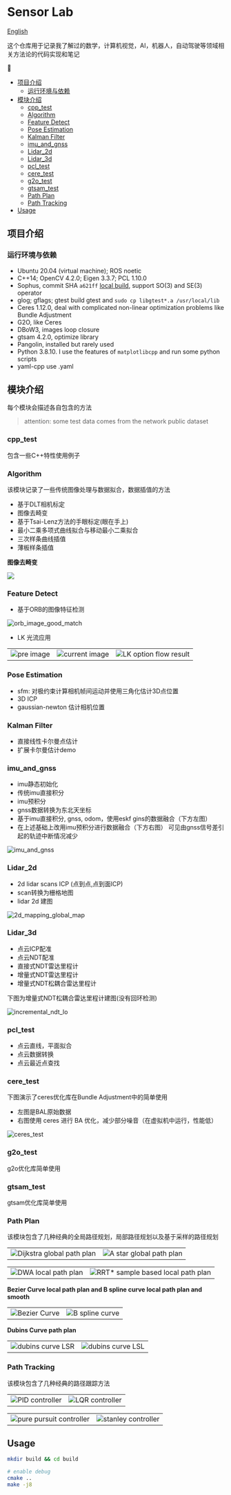 # Sensor Lab <!-- omit in toc -->

[English](./README.md)

这个仓库用于记录我了解过的数学，计算机视觉，AI，机器人，自动驾驶等领域相关方法论的代码实现和笔记

:construction:

- [项目介绍](#项目介绍)
  - [运行环境与依赖](#运行环境与依赖)
- [模块介绍](#模块介绍)
  - [cpp\_test](#cpp_test)
  - [Algorithm](#algorithm)
  - [Feature Detect](#feature-detect)
  - [Pose Estimation](#pose-estimation)
  - [Kalman Filter](#kalman-filter)
  - [imu\_and\_gnss](#imu_and_gnss)
  - [Lidar\_2d](#lidar_2d)
  - [Lidar\_3d](#lidar_3d)
  - [pcl\_test](#pcl_test)
  - [cere\_test](#cere_test)
  - [g2o\_test](#g2o_test)
  - [gtsam\_test](#gtsam_test)
  - [Path Plan](#path-plan)
  - [Path Tracking](#path-tracking)
- [Usage](#usage)

## 项目介绍

### 运行环境与依赖

- Ubuntu 20.04 (virtual machine); ROS noetic
- C++14; OpenCV 4.2.0; Eigen 3.3.7; PCL 1.10.0
- Sophus, commit SHA `a621ff` [local build](./task/local_build_sophus.md), support SO(3) and SE(3) operator
- glog; gflags; gtest build gtest and `sudo cp libgtest*.a /usr/local/lib`
- Ceres 1.12.0, deal with complicated non-linear optimization problems like Bundle Adjustment
- G2O, like Ceres
- DBoW3, images loop closure
- gtsam 4.2.0, optimize library
- Pangolin, installed but rarely used
- Python 3.8.10. I use the features of `matplotlibcpp` and run some python scripts
- yaml-cpp use .yaml

## 模块介绍

每个模块会描述各自包含的方法

> attention: some test data comes from the network public dataset

### cpp_test

包含一些C++特性使用例子

### Algorithm

该模块记录了一些传统图像处理与数据拟合，数据插值的方法

- 基于DLT相机标定
- 图像去畸变
- 基于Tsai-Lenz方法的手眼标定(眼在手上)
- 最小二乘多项式曲线拟合与移动最小二乘拟合
- 三次样条曲线插值
- 薄板样条插值

**图像去畸变**

![](./support_files/image/algorithm/img1.png)

### Feature Detect

- 基于ORB的图像特征检测

![orb_image_good_match](./support_files/image/feature_detect/orb_image_good_match.png)

- LK 光流应用

<table>
    <tr>
        <td ><center><img src="./support_files/image/feature_detect/table1.jpg" >pre image</center></td>
        <td ><center><img src="./support_files/image/feature_detect/table2.jpg"  >current image</center></td>
        <td ><center><img src="./support_files/image/feature_detect/fl_1.png"  >LK option flow result</center></td>
    </tr>
</table>

### Pose Estimation

- sfm: 对极约束计算相机帧间运动并使用三角化估计3D点位置
- 3D ICP
- gaussian-newton 估计相机位置

### Kalman Filter

- 直接线性卡尔曼点估计
- 扩展卡尔曼估计demo

### imu_and_gnss

- imu静态初始化
- 传统imu直接积分
- imu预积分
- gnss数据转换为东北天坐标
- 基于imu直接积分, gnss, odom，使用eskf gins的数据融合（下方左图）
- 在上述基础上改用imu预积分进行数据融合（下方右图） 可见由gnss信号差引起的轨迹中断情况减少

![imu_and_gnss](./support_files/image/imu_and_gnss/imu_and_gnss.png)

### Lidar_2d

- 2d lidar scans ICP (点到点,点到面ICP)
- scan转换为栅格地图
- lidar 2d 建图

![2d_mapping_global_map](./support_files/image/lidar_2d/2d_mapping_global_map.png)

### Lidar_3d

- 点云ICP配准
- 点云NDT配准
- 直接式NDT雷达里程计
- 增量式NDT雷达里程计
- 增量式NDT松耦合雷达里程计

下图为增量式NDT松耦合雷达里程计建图(没有回环检测)

![incremental_ndt_lo](./support_files/image/lidar_3d/incremental_ndt_lo.png)

### pcl_test

- 点云直线，平面拟合
- 点云数据转换
- 点云最近点查找

### cere_test

下图演示了ceres优化库在Bundle Adjustment中的简单使用

- 左图是BAL原始数据
- 右图使用 ceres 进行 BA 优化，减少部分噪音（在虚拟机中运行，性能低）

![ceres_test](./support_files/image/ceres_test/ceres_1.png)


### g2o_test

g2o优化库简单使用

### gtsam_test

gtsam优化库简单使用

### Path Plan

该模块包含了几种经典的全局路径规划，局部路径规划以及基于采样的路径规划

<table>
    <tr>
        <td ><center><img src="./support_files/image/path_plan/dijkstra_demo.png" >Dijkstra global path plan </center></td>
        <td ><center><img src="./support_files/image/path_plan/astar_demo.png"  >A star global path plan</center></td>
    </tr>
</table>

<table>
    <tr>
        <td ><center><img src="./support_files/image/path_plan/dwa_demo.png" >DWA local path plan </center></td>
        <td ><center><img src="./support_files/image/path_plan/rrt_star_demo.png"  >RRT* sample based local path plan</center></td>
    </tr>
</table>

**Bezier Curve local path plan and B spline curve local path plan and smooth**

<table>
    <tr>
        <td ><center><img src="./support_files/image/path_plan/bezier_curve.png" >Bezier Curve </center></td>
        <td ><center><img src="./support_files/image/path_plan/b_spline_demo.png"  >B spline curve </center></td>
    </tr>
</table>

**Dubins Curve path plan**

<table>
    <tr>
        <td ><center><img src="./support_files/image/path_plan/dubins_curve_1.png" >dubins curve LSR </center></td>
        <td ><center><img src="./support_files/image/path_plan/dubins_curve_2.png"  >dubins curve LSL</center></td>
    </tr>
</table>

### Path Tracking

该模块包含了几种经典的路径跟踪方法

<table>
    <tr>
        <td ><center><img src="./support_files/image/path_tracking/pid_demo.png" >PID controller </center></td>
        <td ><center><img src="./support_files/image/path_tracking/lqr_demo.png"  >LQR controller</center></td>
    </tr>
</table>

<table>
    <tr>
        <td ><center><img src="./support_files/image/path_tracking/pure_pursuit_1.png" >pure pursuit controller </center></td>
        <td ><center><img src="./support_files/image/path_tracking/stanley_1.png"  >stanley controller</center></td>
    </tr>
</table>

## Usage

```bash
mkdir build && cd build

# enable debug
cmake ..
make -j8
```
